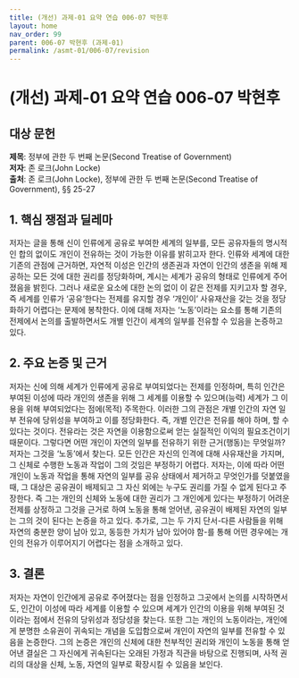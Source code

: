 ```yaml
---
title: (개선) 과제-01 요약 연습 006-07 박현후
layout: home
nav_order: 99
parent: 006-07 박현후 (과제-01)
permalink: /asmt-01/006-07/revision
---
```


# (개선) 과제-01 요약 연습 006-07 박현후 


## 대상 문헌
**제목**: 정부에 관한 두 번째 논문(Second Treatise of Government)  
**저자**: 존 로크(John Locke)  
**출처**: 존 로크(John Locke), 정부에 관한 두 번째 논문(Second Treatise of Government), §§ 25-27  

## 1. 핵심 쟁점과 딜레마  
저자는 글을 통해 신이 인류에게 공유로 부여한 세계의 일부를, 모든 공유자들의 명시적인 합의 없이도 개인이 전유하는 것이 가능한 이유를 밝히고자 한다. 인류와 세계에 대한 기존의 관점에 근거하면, 자연적 이성은 인간의 생존권과 자연이 인간의 생존을 위해 제공하는 모든 것에 대한 권리를 정당화하며, 계시는 세계가 공유의 형태로 인류에게 주어졌음을 밝힌다. 그러나 새로운 요소에 대한 논의 없이 이 같은 전제를 지키고자 할 경우, 즉 세계를 인류가 ‘공유’한다는 전제를 유지할 경우 ‘개인이’ 사유재산을 갖는 것을 정당화하기 어렵다는 문제에 봉착한다. 이에 대해 저자는 ‘노동’이라는 요소를 통해 기존의 전제에서 논의를 출발하면서도 개별 인간이 세계의 일부를 전유할 수 있음을 논증하고 있다. 

## 2. 주요 논증 및 근거  
저자는 신에 의해 세계가 인류에게 공유로 부여되었다는 전제를 인정하며, 특히 인간은 부여된 이성에 따라 개인의 생존을 위해 그 세계를 이용할 수 있으며(능력) 세계가 그 이용을 위해 부여되었다는 점에(목적) 주목한다. 이러한 그의 관점은 개별 인간의 자연 일부 전유에 당위성을 부여하고 이를 정당화한다. 즉, 개별 인간은 전유를 해야 하며, 할 수 있다는 것이다. 전유라는 것은 자연을 이용함으로써 얻는 실질적인 이익의 필요조건이기 때문이다. 
그렇다면 어떤 개인이 자연의 일부를 전유하기 위한 근거(행동)는 무엇일까? 저자는 그것을 ‘노동’에서 찾는다. 모든 인간은 자신의 인격에 대해 사유재산을 가지며, 그 신체로 수행한 노동과 작업이 그의 것임은 부정하기 어렵다. 저자는, 이에 따라 어떤 개인이 노동과 작업을 통해 자연의 일부를 공유 상태에서 제거하고 무엇인가를 덧붙였을 때, 그 대상은 공유권이 배제되고 그 자신 외에는 누구도 권리를 가질 수 없게 된다고 주장한다. 즉 그는 개인의 신체와 노동에 대한 권리가 그 개인에게 있다는 부정하기 어려운 전제를 상정하고 그것을 근거로 하여 노동을 통해 얻어낸, 공유권이 배제된 자연의 일부는 그의 것이 된다는 논증을 하고 있다. 
추가로, 그는 두 가지 단서-다른 사람들을 위해 자연의 충분한 양이 남아 있고, 동등한 가치가 남아 있어야 함-를 통해 어떤 경우에는 개인의 전유가 이루어지기 어렵다는 점을 소개하고 있다.

## 3. 결론  
저자는 자연이 인간에게 공유로 주어졌다는 점을 인정하고 그곳에서 논의를 시작하면서도, 인간이 이성에 따라 세계를 이용할 수 있으며 세계가 인간의 이용을 위해 부여된 것이라는 점에서 전유의 당위성과 정당성을 찾는다. 또한 그는 개인의 노동이라는, 개인에게 분명한 소유권이 귀속되는 개념을 도입함으로써 개인이 자연의 일부를 전유할 수 있음을 논증한다. 그의 논증은 개인의 신체에 대한 천부적인 권리와 개인이 노동을 통해 얻어낸 결실은 그 자신에게 귀속된다는 오래된 가정과 직관을 바탕으로 진행되며, 사적 권리의 대상을 신체, 노동, 자연의 일부로 확장시킬 수 있음을 보인다. 
